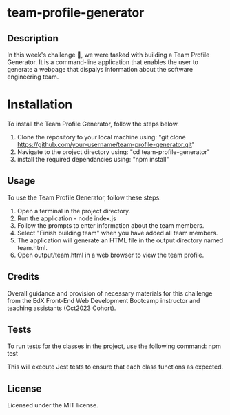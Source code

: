 # team-profile-generator

## Description

In this week's challenge :star_struck:, we were tasked with building a Team Profile Generator. It is a command-line application that enables the user to generate a webpage that dispalys information about the software engineering team.

# Installation

To install the Team Profile Generator, follow the steps below.

1. Clone the repository to your local machine using: "git clone https://github.com/your-username/team-profile-generator.git"
2. Navigate to the project directory using: "cd team-profile-generator"
3. install the required dependancies using: "npm install"

## Usage

To use the Team Profile Generator, follow these steps:

1. Open a terminal in the project directory.
2. Run the application - node index.js
3. Follow the prompts to enter information about the team members.
4. Select "Finish building team" when you have added all team members.
5. The application will generate an HTML file in the output directory named team.html.
6. Open output/team.html in a web browser to view the team profile.

## Credits

Overall guidance and provision of necessary materials for this challenge from the EdX Front-End Web Development Bootcamp instructor and teaching assistants (Oct2023 Cohort).

## Tests

To run tests for the classes in the project, use the following command: npm test

This will execute Jest tests to ensure that each class functions as expected.

## License

Licensed under the MIT license.
